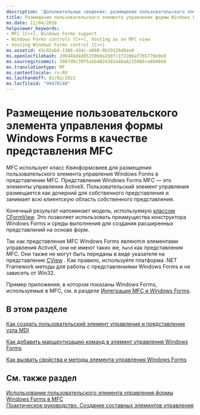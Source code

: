 ```yaml
---
description: 'Дополнительные сведения: размещение пользовательского элемента управления Windows Forms как представления MFC'
title: Размещение пользовательского элемента управления формы Windows Forms в качестве представления MFC
ms.date: 11/04/2016
helpviewer_keywords:
- MFC [C++], Windows Forms support
- Windows Forms controls [C++], hosting as an MFC view
- hosting Windows Forms control [C++]
ms.assetid: 43c02ab4-1366-434c-a980-0b19326d6ea0
ms.openlocfilehash: 2db44bd4d85150b0a2b8fc1f2206af765770e9ed
ms.sourcegitcommit: 3987d9c39f5a5b4824303a48a6215984ce8949e8
ms.translationtype: MT
ms.contentlocale: ru-RU
ms.lasthandoff: 02/02/2021
ms.locfileid: "99478148"
---
```

# <a name="hosting-a-windows-forms-user-control-as-an-mfc-view"></a>Размещение пользовательского элемента управления формы Windows Forms в качестве представления MFC

MFC использует класс Квинформсвиев для размещения пользовательского элемента управления Windows Forms в представлении MFC. Представления Windows Forms MFC — это элементы управления ActiveX. Пользовательский элемент управления размещается как дочерний для собственного представления и занимает всю клиентскую область собственного представления.

Конечный результат напоминает модель, используемую [классом CFormView](../mfc/reference/cformview-class.md). Это позволяет использовать преимущества конструктора Windows Forms и среды выполнения для создания расширенных представлений на основе форм.

Так как представления MFC Windows Forms являются элементами управления ActiveX, они не имеют таких же, `hwnd` как представления MFC. Они также не могут быть переданы в виде указателя на представление [CView](../mfc/reference/cview-class.md) . Как правило, используйте платформа .NET Framework методы для работы с представлениями Windows Forms и не зависеть от Win32.

Пример приложения, в котором показаны Windows Forms, используемые в MFC, см. в разделе [Интеграция MFC и Windows Forms](https://download.cnet.com/MFC-and-WinForms-Integration/3000-2383_4-75453644.html).

## <a name="in-this-section"></a>В этом разделе

[Как создать пользовательский элемент управления и представление узла MDI](../dotnet/how-to-create-the-user-control-and-host-mdi-view.md)

[Как добавить маршрутизацию команд в элемент управления Windows Forms](../dotnet/how-to-add-command-routing-to-the-windows-forms-control.md)

[Как вызвать свойства и методы элемента управления Windows Forms](../dotnet/how-to-call-properties-and-methods-of-the-windows-forms-control.md)

## <a name="see-also"></a>См. также раздел

[Использование пользовательского элемента управления формы Windows Forms в MFC](../dotnet/using-a-windows-form-user-control-in-mfc.md)<br/>
[Практическое руководство. Создание составных элементов управления](/dotnet/framework/winforms/controls/how-to-author-composite-controls)
